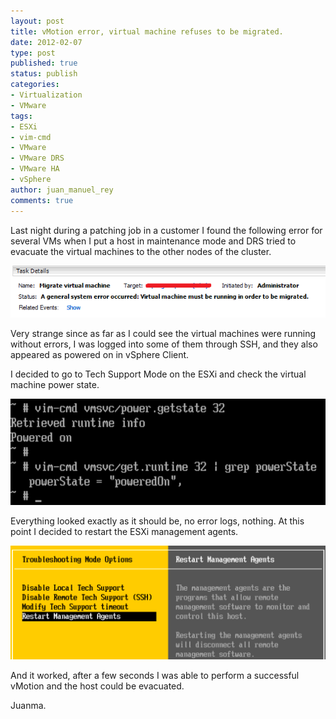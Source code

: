 ```yaml
---
layout: post
title: vMotion error, virtual machine refuses to be migrated.
date: 2012-02-07
type: post
published: true
status: publish
categories:
- Virtualization
- VMware
tags:
- ESXi
- vim-cmd
- VMware
- VMware DRS
- VMware HA
- vSphere
author: juan_manuel_rey
comments: true
---
```


Last night during a patching job in a customer I found the following error for several VMs when I put a host in maintenance mode and DRS tried to evacuate the virtual machines to the other nodes of the cluster.

[![](/images/vmotion_error_drs.png "vMotion error")]({{site.url}}/images/vmotion_error_drs.png)

Very strange since as far as I could see the virtual machines were running without errors, I was logged into some of them through SSH, and they also appeared as powered on in vSphere Client.

I decided to go to Tech Support Mode on the ESXi and check the virtual machine power state.

[![](/images/check_vm_state_tsm.png "Check VM state from ESXi TSM")]({{site.url}}/images/check_vm_state_tsm.png)

Everything looked exactly as it should be, no error logs, nothing. At this point I decided to restart the ESXi management agents.

[![](/images/restart_esxi_mgt_agents.png "Restart ESXi Management Agents")]({{site.url}}/images/restart_esxi_mgt_agents.png)

And it worked, after a few seconds I was able to perform a successful vMotion and the host could be evacuated.

Juanma.
